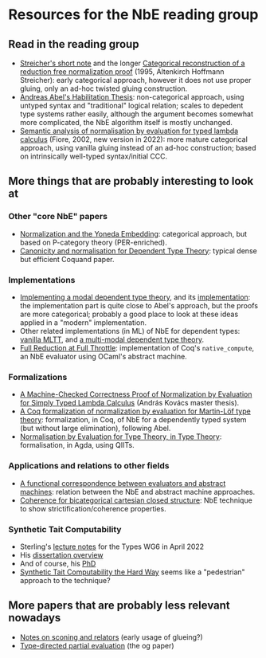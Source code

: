 # Resources for the NbE reading group

## Read in the reading group

- [Streicher's short note](https://www2.mathematik.tu-darmstadt.de/~streicher/snbe.pdf) and the longer [Categorical reconstruction of a reduction free normalization proof](https://www.tcs.ifi.lmu.de/mitarbeiter/martin-hofmann/pdfs/categoricalreconstruction.pdf) (1995, Altenkirch Hoffmann Streicher): early categorical approach, however it does not use proper gluing, only an ad-hoc twisted gluing construction.
- [Andreas Abel's Habilitation Thesis](https://www.cse.chalmers.se/~abela/publications.html#habil): non-categorical approach, using untyped syntax and "traditional" logical relation; scales to depedent type systems rather easily, although the argument becomes somewhat more complicated, the NbE algorithm itself is mostly unchanged.
- [Semantic analysis of normalisation by evaluation for typed lambda calculus](https://www.cambridge.org/core/journals/mathematical-structures-in-computer-science/article/semantic-analysis-of-normalisation-by-evaluation-for-typed-lambda-calculus/E3727362B3E059149680CC3482FFDCFC) (Fiore, 2002, new version in 2022): more mature categorical approach, using vanilla gluing instead of an ad-hoc construction; based on intrinsically well-typed syntax/initial CCC.

## More things that are probably interesting to look at

### Other "core NbE" papers

- [Normalization and the Yoneda Embedding](https://www.cambridge.org/core/services/aop-cambridge-core/content/view/52CC6B0D0961F134ABF28BF6A824D45B/S0960129597002508a.pdf/normalization-and-the-yoneda-embedding.pdf): categorical approach, but based on P-category theory (PER-enriched).
- [Canonicity and normalisation for Dependent Type Theory](https://arxiv.org/abs/1810.09367): typical dense but efficient Coquand paper.

### Implementations

- [Implementing a modal dependent type theory](https://dl.acm.org/doi/abs/10.1145/3341711), and its [implementation](https://github.com/jozefg/blott): the implementation part is quite close to Abel's approach, but the proofs are more categorical; probably a good place to look at these ideas applied in a "modern" implementation.
- Other related implementations (in ML) of NbE for dependent types: [vanilla MLTT](https://github.com/jozefg/nbe-for-mltt), and [a multi-modal dependent type theory](https://github.com/logsem/mitten_preorder).
- [Full Reduction at Full Throttle](https://link.springer.com/chapter/10.1007/978-3-642-25379-9_26): implementation of Coq's `native_compute`, an NbE evaluator using OCaml's abstract machine.

### Formalizations

- [A Machine-Checked Correctness Proof of Normalization by Evaluation for Simply Typed Lambda Calculus](https://andraskovacs.github.io/pdfs/mscthesis.pdf) (András Kovács master thesis).
- [A Coq formalization of normalization by evaluation for Martin-Löf type theory](https://dl.acm.org/doi/abs/10.1145/3167091): formalization, in Coq, of NbE for a dependently typed system (but without large elimination), following Abel.
- [Normalisation by Evaluation for Type Theory, in Type Theory](https://lmcs.episciences.org/4005): formalisation, in Agda, using QIITs.

### Applications and relations to other fields

- [A functional correspondence between evaluators and abstract machines](https://dl.acm.org/doi/abs/10.1145/888251.888254): relation between the NbE and abstract machine approaches.
- [Coherence for bicategorical cartesian closed structure](https://www.cambridge.org/core/journals/mathematical-structures-in-computer-science/article/coherence-for-bicategorical-cartesian-closed-structure/9AF32A2CDBDD01A5FB01D9D6DDCD80F0): NbE technique to show strictification/coherence properties.

### Synthetic Tait Computability

- Sterling's [lecture notes](https://www.jonmsterling.com/papers/sterling-2022-naive.pdf) for the Types WG6 in April 2022
- His [dissertation overview](https://www.jonmsterling.com/forest/trees/jms-000q/)
- And of course, his [PhD](https://www.jonmsterling.com/bibliography.html#dissertations)
- [Synthetic Tait Computability the Hard Way](https://arxiv.org/abs/2310.02051) seems like a "pedestrian" approach to the technique?

## More papers that are probably less relevant nowadays

- [Notes on sconing and relators](https://link.springer.com/chapter/10.1007/3-540-56992-8_21) (early usage of glueing?)
- [Type-directed partial evaluation](https://dl.acm.org/doi/abs/10.1145/237721.237784) (the og paper)
